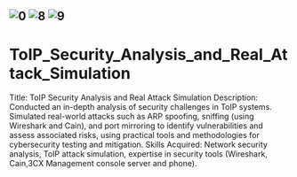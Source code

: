 ![0](https://github.com/user-attachments/assets/a8b00880-37df-4f2c-be1a-c3623af1e385)
![8](https://github.com/user-attachments/assets/ff339d73-b13d-44e3-8297-a6f015096f1b)
![9](https://github.com/user-attachments/assets/13d6a251-6d15-41a1-a4e4-5cac3b40c813)
-------------------------------------------------------------------------------------------------------------------------------------------------------------------------
# ToIP_Security_Analysis_and_Real_Attack_Simulation
Title: ToIP Security Analysis and  Real Attack Simulation
Description: Conducted an in-depth analysis of security challenges in ToIP systems. Simulated real-world attacks such as ARP spoofing, sniffing (using Wireshark and Cain), and port mirroring to identify vulnerabilities and assess associated risks, using practical tools and methodologies for cybersecurity testing and mitigation.
Skills Acquired: Network security analysis, ToIP attack simulation, expertise in security tools (Wireshark, Cain,3CX Management console server and phone).


